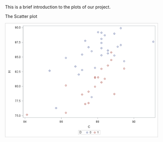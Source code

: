 This is a brief introduction to the plots of our project.

The Scatter plot

![alt text](https://github.com/buzzerbeater/ST3131/blob/master/Project/SGPlot_C.png?raw=true "Logo Title Text 1")
